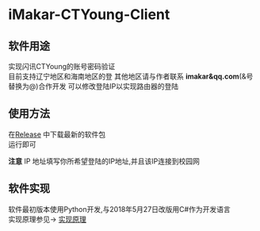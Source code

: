 #  iMakar-CTYoung-Client

## 软件用途
  实现闪讯CTYoung的账号密码验证  
  目前支持辽宁地区和海南地区的登
  其他地区请与作者联系 **imakar&qq.com**(&号替换为@)合作开发
  可以修改登陆IP以实现路由器的登陆  


## 使用方法
  在[Release](https://github.com/still-night/iMakar-CTYoung-Client/releases) 中下载最新的软件包  
  运行即可  

  **注意**
  IP 地址填写你所希望登陆的IP地址,并且该IP连接到校园网  
  

## 软件实现
  软件最初版本使用Python开发,与2018年5月27日改版用C#作为开发语言  
  实现原理参见-> [实现原理](https://blog.csdn.net/still_night/article/details/77684059)



